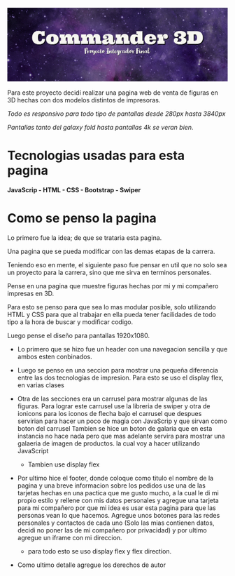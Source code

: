 ![Commander 3D](banner.jpg)

Para este proyecto decidí realizar una pagina web de venta de figuras en 3D
hechas con dos modelos distintos de impresoras.

<em> Todo es responsivo para todo tipo de pantallas desde 280px hasta 3840px</em>

<em> Pantallas tanto del galaxy fold hasta pantallas 4k se veran bien. </em>

# __Tecnologias usadas para esta pagina__

 __JavaScrip - HTML - CSS - Bootstrap - Swiper__



# __Como se penso la pagina__

Lo primero fue la idea; de que se trataria esta pagina. 

Una pagina que se pueda modificar con las demas etapas de la carrera.

Teniendo eso en mente, el siguiente paso fue pensar en util que no solo sea un proyecto para la carrera, sino que me sirva en terminos personales.

Pense en una pagina que muestre figuras hechas por mi y mi compañero impresas en 3D.

Para esto se penso para que sea lo mas modular posible, solo utilizando HTML y CSS para que al trabajar en ella pueda tener facilidades de todo tipo a la hora de buscar y modificar codigo.

Luego pense el diseño para pantallas 1920x1080.

- Lo primero que se hizo fue un header con una navegacion sencilla y que ambos esten conbinados.

- Luego se penso en una seccion para mostrar una pequeña diferencia entre las dos tecnologias de impresion.
    Para esto se uso el display flex, en varias clases

- Otra de las secciones era un carrusel para mostrar algunas de las figuras.
    Para lograr este carrusel use la libreria de swiper y otra de ionicons para los iconos de flecha bajo el carrusel que despues servirian para
    hacer un poco de magia con JavaScrip y que sirvan como boton del carrusel
    Tambien se hice un boton de galaria que en esta instancia no hace nada pero que mas adelante servira para mostrar una galaeria de imagen
    de productos. la cual voy a hacer utilizando JavaScript
    - Tambien use display flex


- Por ultimo hice el footer, donde coloque como titulo el nombre de la pagina y una breve informacion sobre los pedidos
    use una de las tarjetas hechas en una pactica que me gusto mucho, a la cual le di mi propio estilo y rellene con mis datos personales
    y agregue una tarjeta para mi compañero por que mi idea es usar esta pagina para que las personas vean lo que hacemos.
    Agregue unos botones para las redes personales y contactos de cada uno (Solo las mias contienen datos, decidi no poner las de mi compañero por privacidad)
    y por ultimo agregue un iframe con mi direccion.
    - para todo esto se uso display flex y flex direction.


- Como ultimo detalle agregue los derechos de autor 


